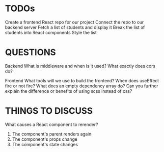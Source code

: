 # TODOs
Create a frontend React repo for our project
Connect the repo to our backend server
Fetch a list of students and display it
Break the list of students into React components
Style the list

# QUESTIONS
Backend
What is middleware and when is it used?
What exactly does cors do?

Frontend
What tools will we use to build the frontend?
When does useEffect fire or not fire? What does an empty dependency array do?
Can you further explain the difference or benefits of using scss instead of css?


# THINGS TO DISCUSS
What causes a React component to rerender?

1. The component's parent renders again
2. The component's props change
3. The component's state changes